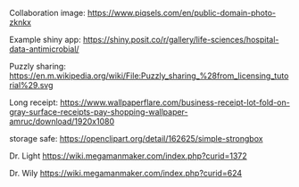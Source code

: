 Collaboration image: https://www.piqsels.com/en/public-domain-photo-zknkx

Example shiny app: https://shiny.posit.co/r/gallery/life-sciences/hospital-data-antimicrobial/


Puzzly sharing: https://en.m.wikipedia.org/wiki/File:Puzzly_sharing_%28from_licensing_tutorial%29.svg

Long receipt: https://www.wallpaperflare.com/business-receipt-lot-fold-on-gray-surface-receipts-pay-shopping-wallpaper-amruc/download/1920x1080

storage safe: https://openclipart.org/detail/162625/simple-strongbox

Dr. Light https://wiki.megamanmaker.com/index.php?curid=1372

Dr. Wily https://wiki.megamanmaker.com/index.php?curid=624

